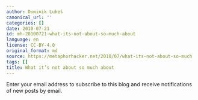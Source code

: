 ```yaml
---
author: Dominik Lukeš
canonical_url: ''
categories: []
date: 2010-07-21
id: mh-20100721-what-its-not-about-so-much-about
language: en
license: CC-BY-4.0
original_format: md
source: https://metaphorhacker.net/2010/07/what-its-not-about-so-much
tags: []
title: What it’s not about so much about
---
```


Enter your email address to subscribe to this blog and receive notifications of new posts by email.